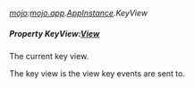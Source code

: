 _[mojo](../../modules/mojo/mojo-module.md):[mojo.app](../../modules/mojo/mojo-app.md).[AppInstance](../../modules/mojo/mojo-app-appinstance.md).KeyView_
##### Property KeyView:[View](../../modules/mojo/mojo-app-view.md)
The current key view.

The key view is the view key events are sent to.
